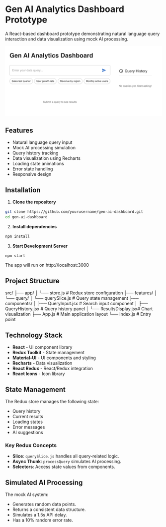 # Gen AI Analytics Dashboard Prototype

A React-based dashboard prototype demonstrating natural language query interaction and data visualization using mock AI processing.

![Dashboard Screenshot](./public/dashboard.png)

## Features

-  Natural language query input
-  Mock AI processing simulation
-  Query history tracking
-  Data visualization using Recharts
-  Loading state animations
-  Error state handling
-  Responsive design

## Installation

1. **Clone the repository**
```bash
git clone https://github.com/yourusername/gen-ai-dashboard.git
cd gen-ai-dashboard
```

2. **Install dependencies**
```bash
npm install
```
3. **Start Development Server**
```bash
npm start
```
The app will run on http://localhost:3000

## Project Structure
src/
├── app/
│   └── store.js          # Redux store configuration
├── features/
│   └── query/
│       └── querySlice.js # Query state management
├── components/
│   ├── QueryInput.jsx    # Search input component
│   ├── QueryHistory.jsx  # Query history panel
│   └── ResultsDisplay.jsx# Chart visualization
├── App.js                # Main application layout
└── index.js              # Entry point

## Technology Stack

- **React** - UI component library
- **Redux Toolkit** - State management
- **Material-UI** - UI components and styling
- **Recharts** - Data visualization
- **React Redux** - React/Redux integration
- **React Icons** - Icon library

## State Management

The Redux store manages the following state:

- Query history
- Current results
- Loading states
- Error messages
- AI suggestions

### Key Redux Concepts

- **Slice**: `querySlice.js` handles all query-related logic.
- **Async Thunk**: `processQuery` simulates AI processing.
- **Selectors**: Access state values from components.

## Simulated AI Processing

The mock AI system:

- Generates random data points.
- Returns a consistent data structure.
- Simulates a 1.5s API delay.
- Has a 10% random error rate.
